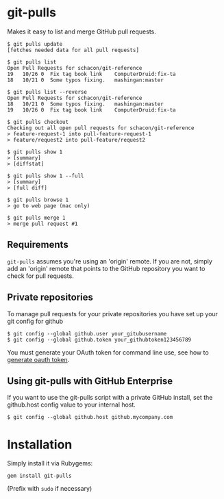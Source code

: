 git-pulls
=========

Makes it easy to list and merge GitHub pull requests.

    $ git pulls update
    [fetches needed data for all pull requests]

    $ git pulls list
    Open Pull Requests for schacon/git-reference
    19   10/26 0  Fix tag book link    ComputerDruid:fix-ta
    18   10/21 0  Some typos fixing.   mashingan:master

    $ git pulls list --reverse
    Open Pull Requests for schacon/git-reference
    18   10/21 0  Some typos fixing.   mashingan:master
    19   10/26 0  Fix tag book link    ComputerDruid:fix-ta

    $ git pulls checkout
    Checking out all open pull requests for schacon/git-reference
    > feature-request-1 into pull-feature-request-1
    > feature/request2 into pull-feature/request2

    $ git pulls show 1
    > [summary]
    > [diffstat]

    $ git pulls show 1 --full
    > [summary]
    > [full diff]

    $ git pulls browse 1
    > go to web page (mac only)

    $ git pulls merge 1
    > merge pull request #1

Requirements
------------

`git-pulls` assumes you're using an 'origin' remote.  If you are not, simply add an 'origin'
remote that points to the GitHub repository you want to check for pull requests.

Private repositories
--------------------

To manage pull requests for your private repositories you have set up your git config for github

    $ git config --global github.user your_gitubusername
    $ git config --global github.token your_githubtoken123456789

You must generate your OAuth token for command line use, see how to [generate oauth token](https://help.github.com/articles/creating-an-oauth-token-for-command-line-use).

Using git-pulls with GitHub Enterprise
--------------------------------------

If you want to use the git-pulls script with a private GitHub install, set the
github.host config value to your internal host.

    $ git config --global github.host github.mycompany.com

Installation
============

Simply install it via Rubygems:

    gem install git-pulls

(Prefix with `sudo` if necessary)
